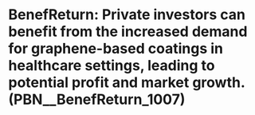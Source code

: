 # BenefReturn: __Private investors can benefit from the increased demand for graphene-based coatings in healthcare settings, leading to potential profit and market growth.__ (PBN__BenefReturn_1007)

